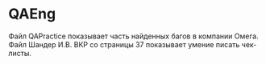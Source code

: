 # QAEng
Файл QAPractice показывает часть найденных багов в компании Омега.
Файл Шандер И.В. ВКР со страницы 37 показывает умение писать чек-листы.
